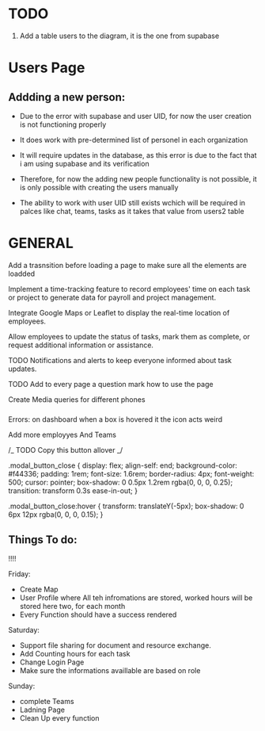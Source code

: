 # TODO

1. Add a table users to the diagram, it is the one from supabase

# Users Page

## Addding a new person:

- Due to the error with supabase and user UID, for now the user creation is not functioning properly
- It does work with pre-determined list of personel in each organization
- It will require updates in the database, as this error is due to the fact that i am using supabase and its verification
- Therefore, for now the adding new people functionality is not possible, it is only possible with creating the users manually

- The ability to work with user UID still exists wchich will be required in palces like chat, teams, tasks as it takes that value from users2 table

# GENERAL

Add a trasnsition before loading a page to make sure all the elements are loadded

Implement a time-tracking feature to record employees' time on each task or project to generate data for payroll and project management.

Integrate Google Maps or Leaflet to display the real-time location of employees.

Allow employees to update the status of tasks, mark them as complete, or request additional information or assistance.

TODO
Notifications and alerts to keep everyone informed about task updates.

TODO
Add to every page a question mark how to use the page

Create Media queries for different phones

#####

Errors:
on dashboard when a box is hovered it the icon acts weird

Add more employyes
And Teams

/_ TODO Copy this button allover _/

.modal_button_close {
display: flex;
align-self: end;
background-color: #f44336;
padding: 1rem;
font-size: 1.6rem;
border-radius: 4px;
font-weight: 500;
cursor: pointer;
box-shadow: 0 0.5px 1.2rem rgba(0, 0, 0, 0.25);
transition: transform 0.3s ease-in-out;
}

.modal_button_close:hover {
transform: translateY(-5px);
box-shadow: 0 6px 12px rgba(0, 0, 0, 0.15);
}

## Things To do:

!!!!

Friday:

- Create Map
- User Profile where All teh infromations are stored, worked hours will be stored here two, for each month
- Every Function should have a success rendered

Saturday:

- Support file sharing for document and resource exchange.
- Add Counting hours for each task
- Change Login Page
- Make sure the informations availlable are based on role

Sunday:

- complete Teams
- Ladning Page
- Clean Up every function
